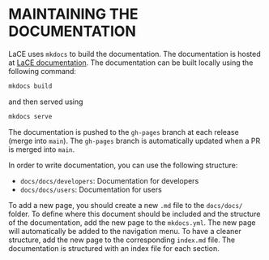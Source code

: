 # MAINTAINING THE DOCUMENTATION

LaCE uses `mkdocs` to build the documentation. The documentation is hosted at [LaCE documentation](https://igmhub.github.io/LaCE/). The documentation can be built locally using the following command:

```bash
mkdocs build
``` 
and then served using

```bash
mkdocs serve
```

The documentation is pushed to the `gh-pages` branch at each release (merge into `main`).
The `gh-pages` branch is automatically updated when a PR is merged into `main`.

In order to write documentation, you can use the following structure:

- `docs/docs/developers`: Documentation for developers
- `docs/docs/users`: Documentation for users

To add a new page, you should create a new `.md` file to the `docs/docs/` folder. 
To define where this document should be included and the structure of the documentation, add the new page to the `mkdocs.yml`. The new page will automatically be added to the navigation menu. 
To have a cleaner structure, add the new page to the corresponding `index.md` file. The documentation is structured with an index file for each section.

